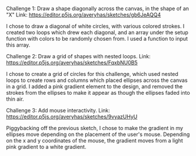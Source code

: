 Challenge 1: Draw a shape diagonally across the canvas, in the shape of an "X"
Link: https://editor.p5js.org/averyhas/sketches/gb6JeAQQ4 

I chose to draw a diagonal of white circles, with various colored strokes. I created two loops which drew each diagonal, and an array under the setup function with colors to be randomly chosen from. I used a function to input this array.


Challenge 2: Draw a grid of shapes with nested loops.
Link: https://editor.p5js.org/averyhas/sketches/FqxbNU0B5

I chose to create a grid of circles for this challenge, which used nested loops to create rows and columns which placed ellipses across the canvas in a grid. I added a pink gradient element to the design, and removed the strokes from the ellipses to make it appear as though the ellipses faded into thin air.


Challenge 3: Add mouse interactivity.
Link: https://editor.p5js.org/averyhas/sketches/9vyazUHyU

Piggybacking off the previous sketch, I chose to make the gradient in my ellipses move depending on the placement of the user's mouse. Depending on the x and y coordinates of the mouse, the gradient moves from a light pink gradient to a white gradient. 

